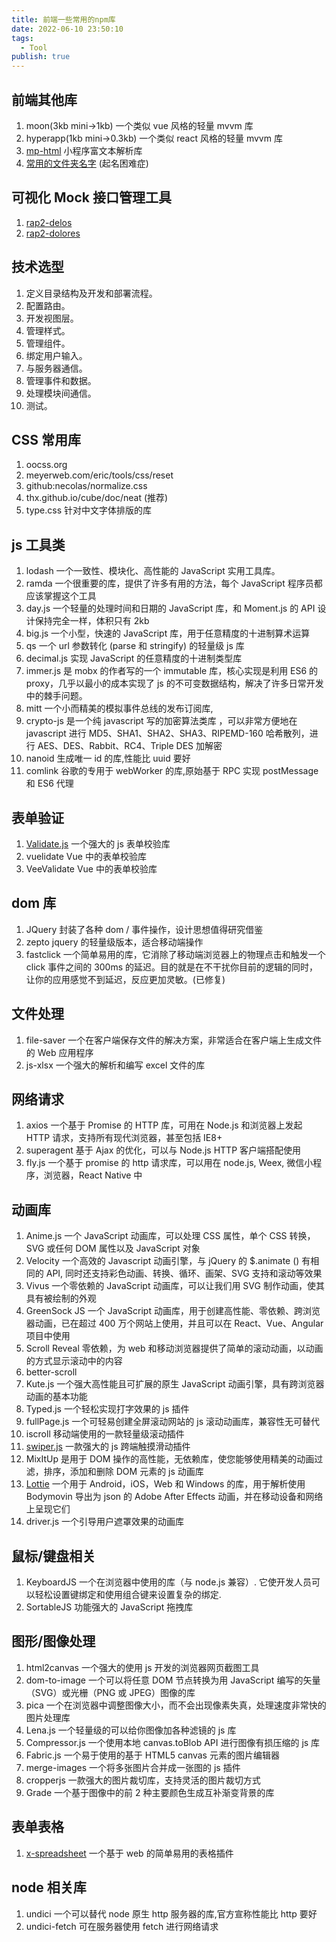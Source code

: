 ```yaml
---
title: 前端一些常用的npm库
date: 2022-06-10 23:50:10
tags:
  - Tool
publish: true
---
```


## 前端其他库

1. moon(3kb mini->1kb) 一个类似 vue 风格的轻量 mvvm 库
2. hyperapp(1kb mini->0.3kb) 一个类似 react 风格的轻量 mvvm 库
3. [mp-html](https://github.com/jin-yufeng/mp-html) 小程序富文本解析库
4. [常用的文件夹名字](https://github.com/hujiulong/blog/blob/master/demo/data/the_most_frequent_names.md) (起名困难症)

## 可视化 Mock 接口管理工具

1. [rap2-delos](https://github.com/thx/rap2-delos)
2. [rap2-dolores](https://github.com/thx/rap2-dolores)

## 技术选型

1. 定义目录结构及开发和部署流程。
2. 配置路由。
3. 开发视图层。
4. 管理样式。
5. 管理组件。
6. 绑定用户输入。
7. 与服务器通信。
8. 管理事件和数据。
9. 处理模块间通信。
10. 测试。

## CSS 常用库

1. oocss.org
2. meyerweb.com/eric/tools/css/reset
3. github:necolas/normalize.css
4. thx.github.io/cube/doc/neat (推荐)
5. type.css 针对中文字体排版的库

## js 工具类

1. lodash 一个一致性、模块化、高性能的 JavaScript 实用工具库。
2. ramda 一个很重要的库，提供了许多有用的方法，每个 JavaScript 程序员都应该掌握这个工具
3. day.js 一个轻量的处理时间和日期的 JavaScript 库，和 Moment.js 的 API 设计保持完全一样，体积只有 2kb
4. big.js 一个小型，快速的 JavaScript 库，用于任意精度的十进制算术运算
5. qs 一个 url 参数转化 (parse 和 stringify) 的轻量级 js 库
6. decimal.js 实现 JavaScript 的任意精度的十进制类型库
7. immer.js 是 mobx 的作者写的一个 immutable 库，核心实现是利用 ES6 的 proxy，几乎以最小的成本实现了 js 的不可变数据结构，解决了许多日常开发中的棘手问题。
8. mitt 一个小而精美的模拟事件总线的发布订阅库,
9. crypto-js 是一个纯 javascript 写的加密算法类库 ，可以非常方便地在 javascript 进行 MD5、SHA1、SHA2、SHA3、RIPEMD-160 哈希散列，进行 AES、DES、Rabbit、RC4、Triple DES 加解密
10. nanoid 生成唯一 id 的库,性能比 uuid 要好
11. comlink 谷歌的专用于 webWorker 的库,原始基于 RPC 实现 postMessage 和 ES6 代理

## 表单验证

1. [Validate.js](https://github.com/ansman/validate.js) 一个强大的 js 表单校验库
2. vuelidate Vue 中的表单校验库
3. VeeValidate Vue 中的表单校验库

## dom 库

1. JQuery 封装了各种 dom / 事件操作，设计思想值得研究借鉴
2. zepto jquery 的轻量级版本，适合移动端操作
3. fastclick 一个简单易用的库，它消除了移动端浏览器上的物理点击和触发一个 click 事件之间的 300ms 的延迟。目的就是在不干扰你目前的逻辑的同时，让你的应用感觉不到延迟，反应更加灵敏。(已修复)

## 文件处理

1. file-saver 一个在客户端保存文件的解决方案，非常适合在客户端上生成文件的 Web 应用程序
2. js-xlsx 一个强大的解析和编写 excel 文件的库

## 网络请求

1. axios 一个基于 Promise 的 HTTP 库，可用在 Node.js 和浏览器上发起 HTTP 请求，支持所有现代浏览器，甚至包括 IE8+
2. superagent 基于 Ajax 的优化，可以与 Node.js HTTP 客户端搭配使用
3. fly.js 一个基于 promise 的 http 请求库，可以用在 node.js, Weex, 微信小程序，浏览器，React Native 中

## 动画库

1. Anime.js 一个 JavaScript 动画库，可以处理 CSS 属性，单个 CSS 转换，SVG 或任何 DOM 属性以及 JavaScript 对象
2. Velocity 一个高效的 Javascript 动画引擎，与 jQuery 的 \$.animate () 有相同的 API, 同时还支持彩色动画、转换、循环、画架、SVG 支持和滚动等效果
3. Vivus 一个零依赖的 JavaScript 动画库，可以让我们用 SVG 制作动画，使其具有被绘制的外观
4. GreenSock JS 一个 JavaScript 动画库，用于创建高性能、零依赖、跨浏览器动画，已在超过 400 万个网站上使用，并且可以在 React、Vue、Angular 项目中使用
5. Scroll Reveal 零依赖，为 web 和移动浏览器提供了简单的滚动动画，以动画的方式显示滚动中的内容
6. better-scroll
7. Kute.js 一个强大高性能且可扩展的原生 JavaScript 动画引擎，具有跨浏览器动画的基本功能
8. Typed.js 一个轻松实现打字效果的 js 插件
9. fullPage.js 一个可轻易创建全屏滚动网站的 js 滚动动画库，兼容性无可替代
10. iscroll 移动端使用的一款轻量级滚动插件
11. [swiper.js](https://www.swiper.com.cn/api/index.html) 一款强大的 js 跨端触摸滑动插件
12. MixItUp 是用于 DOM 操作的高性能，无依赖库，使您能够使用精美的动画过滤，排序，添加和删除 DOM 元素的 js 动画库
13. [Lottie](https://github.com/airbnb/lottie-web) 一个用于 Android，iOS，Web 和 Windows 的库，用于解析使用 Bodymovin 导出为 json 的 Adobe After Effects 动画，并在移动设备和网络上呈现它们
14. driver.js 一个引导用户遮罩效果的动画库

## 鼠标/键盘相关

1. KeyboardJS 一个在浏览器中使用的库（与 node.js 兼容）. 它使开发人员可以轻松设置键绑定和使用组合键来设置复杂的绑定.
2. SortableJS 功能强大的 JavaScript 拖拽库

## 图形/图像处理

1. html2canvas 一个强大的使用 js 开发的浏览器网页截图工具
2. dom-to-image 一个可以将任意 DOM 节点转换为用 JavaScript 编写的矢量（SVG）或光栅（PNG 或 JPEG）图像的库
3. pica 一个在浏览器中调整图像大小，而不会出现像素失真，处理速度非常快的图片处理库
4. Lena.js 一个轻量级的可以给你图像加各种滤镜的 js 库
5. Compressor.js 一个使用本地 canvas.toBlob API 进行图像有损压缩的 js 库
6. Fabric.js 一个易于使用的基于 HTML5 canvas 元素的图片编辑器
7. merge-images 一个将多张图片合并成一张图的 js 插件
8. cropperjs 一款强大的图片裁切库，支持灵活的图片裁切方式
9. Grade 一个基于图像中的前 2 种主要颜色生成互补渐变背景的库

## 表单表格

1. [x-spreadsheet](https://github.com/myliang/x-spreadsheet) 一个基于 web 的简单易用的表格插件

## node 相关库

1. undici 一个可以替代 node 原生 http 服务器的库,官方宣称性能比 http 要好
2. undici-fetch 可在服务器使用 fetch 进行网络请求
